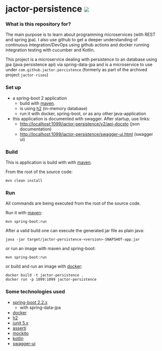 # jactor-persistence  ![](https://github.com/jactor-rises/jactor-persistence/workflows/continious%20integration/badge.svg)
 
### What is this repository for?

The main purpose is to learn about programming microservices (with REST and spring jpa).
I also use github to get a deeper understanding of continuous integration/DevOps using
github actions and docker running integration testing with cucumber and Kotlin.

This project is a microservice dealing with persistence to an database using
jpa (java persistence api) via spring-data-jpa and is a microservice to use under
`com.github.jactor.percistence` (formerly as part of the archived project `jactor-rises`)

### Set up

* a spring-boot 2 application
    * build with [maven](https://maven.apache.org).
    * is using [h2](http://h2database.com) (in-memory database)
    * run it with docker, spring-boot, or as any other java-application
* this application is documented with swagger. After startup, use links:
    * <http://localhost:1099/jactor-persistence/v2/api-docsto> (json documentation)
    * <http://localhost:1099/jactor-persistence/swagger-ui.html> (swagger ui)

### Build

This is application is build with with [maven](https://maven.apache.org).

From the root of the source code:
```
mvn clean install
```
### Run
All commands are being executed from the root of the source code.

Run it with [maven](https://maven.apache.org):
```
mvn spring-boot:run
```

After a valid build one can execute the generated jar file as plain java:
```
java -jar target/jactor-persistence-<version>-SNAPSHOT-app.jar
```
or run an image with maven and spring-boot:
```
mvn spring-boot:run
```
or build and run an image with [docker](https://www.docker.com):
```
docker build -t jactor-persistence .
docker run -p 1099:1099 jactor-persistence
```
### Some technologies used

* [spring-boot 2.2.x](https://spring.io/projects/spring-boot)
    * with spring-data-jpa
* [docker](https://www.docker.com)
* [h2](http://h2database.com)
* [junit 5.x](https://junit.org/junit5/)
* [assertj](https://joel-costigliola.github.io/assertj/)
* [mockito](http://site.mockito.org)
* [kotlin](https://kotlinlang.org)
* [swagger-ui](https://swagger.io/tools/swagger-ui/)
